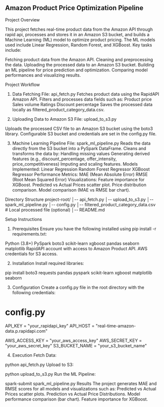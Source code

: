 ## Amazon Product Price Optimization Pipeline
Project Overview

This project fetches real-time product data from the Amazon API through rapid api, processes and stores it in an Amazon S3 bucket, and builds a Machine Learning (ML) model to optimize product pricing. The ML models used include Linear Regression, Random Forest, and XGBoost. Key tasks include:

Fetching product data from the Amazon API.
Cleaning and preprocessing the data.
Uploading the processed data to an Amazon S3 bucket.
Building an ML pipeline for price prediction and optimization.
Comparing model performances and visualizing results.

Project Workflow

1. Data Fetching
File: api_fetch.py
Fetches product data using the RapidAPI Amazon API.
Filters and processes data fields such as:
Product price
Sales volume
Ratings
Discount percentage
Saves the processed data locally as filtered_product_category_data.csv.

2. Uploading Data to Amazon S3
File: upload_to_s3.py

Uploads the processed CSV file to an Amazon S3 bucket using the boto3 library.
Configurable S3 bucket and credentials are set in the config.py file.

3. Machine Learning Pipeline
File: spark_ml_pipeline.py
Reads the data directly from the S3 bucket into a PySpark DataFrame.
Cleans and transforms the data by:
Handling missing values
Generating derived features (e.g., discount_percentage, offer_intensity, price_competitiveness)
Imputing and scaling features.
Models Implemented:
Linear Regression
Random Forest Regressor
XGBoost Regressor
Performance Metrics:
MAE (Mean Absolute Error)
RMSE (Root Mean Squared Error)
Visualizations:
Feature importance for XGBoost.
Predicted vs Actual Prices scatter plot.
Price distribution comparison.
Model comparison (MAE vs RMSE bar chart).


Directory Structure
project-root/
│-- api_fetch.py
│-- upload_to_s3.py
│-- spark_ml_pipeline.py
│-- config.py
│-- filtered_product_category_data.csv  # Local processed file (optional)
│-- README.md

Setup Instructions
1. Prerequisites
Ensure you have the following installed using pip install -r requirements.txt:

Python (3.8+)
PySpark
boto3
scikit-learn
xgboost
pandas
seaborn
matplotlib
RapidAPI account with access to Amazon Product API.
AWS credentials for S3 access.

2. Installation
Install required libraries:

pip install boto3 requests pandas pyspark scikit-learn xgboost matplotlib seaborn

3. Configuration
Create a config.py file in the root directory with the following credentials:


# config.py
API_KEY = "your_rapidapi_key"
API_HOST = "real-time-amazon-data.p.rapidapi.com"

AWS_ACCESS_KEY = "your_aws_access_key"
AWS_SECRET_KEY = "your_aws_secret_key"
S3_BUCKET_NAME = "your_s3_bucket_name"

4. Execution
Fetch Data:

python api_fetch.py
Upload to S3:

python upload_to_s3.py
Run the ML Pipeline:

spark-submit spark_ml_pipeline.py
Results
The project generates MAE and RMSE scores for all models and visualizations such as:
Predicted vs Actual Prices scatter plots.
Prediction vs Actual Price Distributions.
Model performance comparison (bar chart).
Feature importance for XGBoost.
